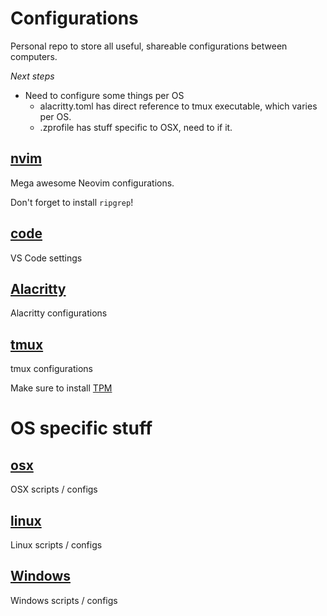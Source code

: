 # Configurations

Personal repo to store all useful, shareable configurations between computers.

*Next steps*

- Need to configure some things per OS
  - alacritty.toml has direct reference to tmux executable, which varies per OS.
  - .zprofile has stuff specific to OSX, need to if it.

## [nvim](./nvim/)

Mega awesome Neovim configurations.

Don't forget to install `ripgrep`!

## [code](./code/)

VS Code settings

## [Alacritty](./alacritty/)

Alacritty configurations

## [tmux](./tmux)

tmux configurations

Make sure to install [TPM](https://github.com/tmux-plugins/tpm)

# OS specific stuff

## [osx](./osx)

OSX scripts / configs

## [linux](./linux)

Linux scripts / configs

## [Windows](./windows)

Windows scripts / configs
